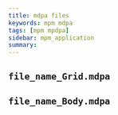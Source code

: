 ```yaml
---
title: mdpa files
keywords: mpm mdpa
tags: [mpm mpdpa]
sidebar: mpm_application
summary: 
---
```


## `file_name_Grid.mdpa`

## `file_name_Body.mdpa`
